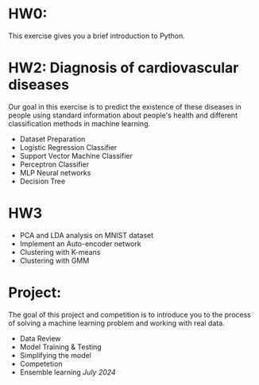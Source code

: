 # HW0:
This exercise gives you a brief introduction to Python.

# HW2: Diagnosis of cardiovascular diseases
Our goal in this exercise is to predict the existence of these diseases in people using standard information about people's health and different classification methods in machine learning.
- Dataset Preparation
- Logistic Regression Classifier
- Support Vector Machine Classifier
- Perceptron Classifier
- MLP Neural networks
- Decision Tree
# HW3
- PCA and LDA analysis on MNIST dataset
- Implement an Auto-encoder network
- Clustering with K-means
- Clustering with GMM
# Project:
The goal of this project and competition is to introduce you to the process of solving a machine learning problem and working with real data.
- Data Review
- Model Training & Testing
- Simplifying the model
- Competetion
- Ensemble learning
 *July 2024*
